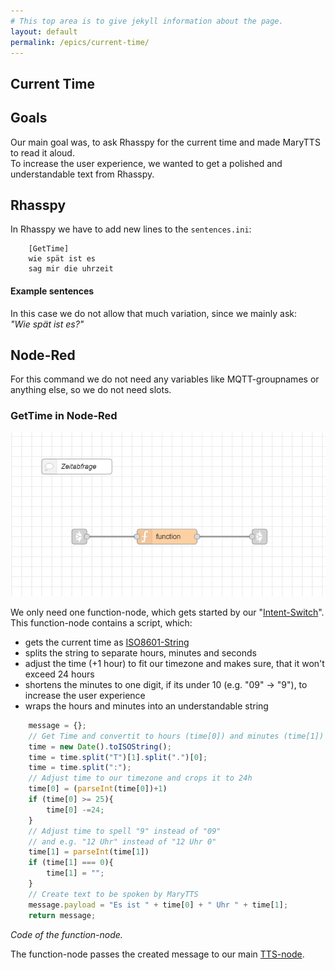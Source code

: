 ```yaml
---
# This top area is to give jekyll information about the page.
layout: default
permalink: /epics/current-time/
---
```


## Current Time

## Goals
Our main goal was, to ask Rhasspy for the current time  and made MaryTTS to read it aloud.  
To increase the user experience, we wanted to get a polished and understandable text from Rhasspy.  

## Rhasspy
In Rhasspy we have to add new lines to the `sentences.ini`:
```textmate
    [GetTime]
    wie spät ist es
    sag mir die uhrzeit
```

#### Example sentences
In this case we do not allow that much variation, since we mainly ask:  
*"Wie spät ist es?"*

## Node-Red
For this command we do not need any variables like MQTT-groupnames or anything else, so we do not need slots.  


### GetTime in Node-Red

![GetTime-Node](../../../assets/Node-Red/Epics/Get-Time/GetTime.PNG)

We only need one function-node, which gets started by our "[Intent-Switch](./../lights.md#how-to-use-the-rhasspy-websocket)".  
This function-node contains a script, which:
  - gets the current time as [ISO8601-String](https://www.iso.org/iso-8601-date-and-time-format.html) 
  - splits the string to separate hours, minutes and seconds
  - adjust the time (+1 hour) to fit our timezone and makes sure, that it won't exceed 24 hours
  - shortens the minutes to one digit, if its under 10 (e.g. "09" -> "9"), to increase the user experience  
  - wraps the hours and minutes into an understandable string
    
```javascript
    message = {};
    // Get Time and convertit to hours (time[0]) and minutes (time[1])
    time = new Date().toISOString();
    time = time.split("T")[1].split(".")[0];
    time = time.split(":");
    // Adjust time to our timezone and crops it to 24h
    time[0] = (parseInt(time[0])+1)
    if (time[0] >= 25){
        time[0] -=24;
    }
    // Adjust time to spell "9" instead of "09" 
    // and e.g. "12 Uhr" instead of "12 Uhr 0"
    time[1] = parseInt(time[1])
    if (time[1] === 0){
        time[1] = "";
    }
    // Create text to be spoken by MaryTTS
    message.payload = "Es ist " + time[0] + " Uhr " + time[1];
    return message;
```
*Code of the function-node.*

The function-node passes the created message to our main [TTS-node](./../../tech-stack/marytts.md#call-tts-from-node-red).